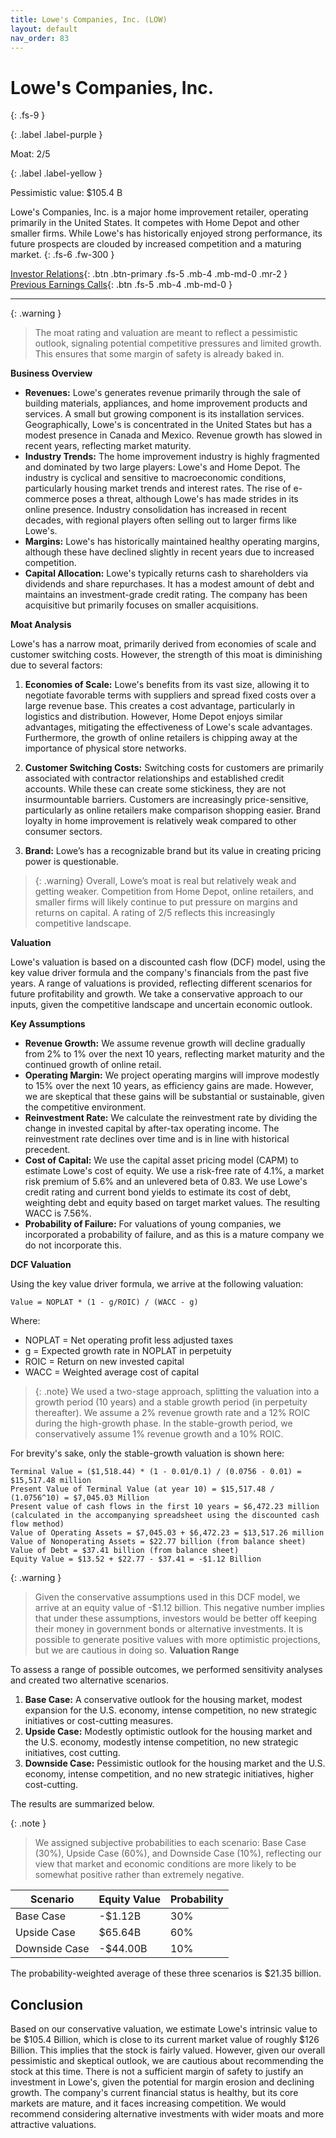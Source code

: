 ```yaml
---
title: Lowe's Companies, Inc. (LOW)
layout: default
nav_order: 83
---
```


# Lowe's Companies, Inc.
{: .fs-9 }

{: .label .label-purple }

Moat: 2/5

{: .label .label-yellow }

Pessimistic value: $105.4 B

Lowe's Companies, Inc. is a major home improvement retailer, operating primarily in the United States.  It competes with Home Depot and other smaller firms. While Lowe's has historically enjoyed strong performance, its future prospects are clouded by increased competition and a maturing market.
{: .fs-6 .fw-300 }

[Investor Relations](https://www.google.com/search?q=LOW+investor+relations){: .btn .btn-primary .fs-5 .mb-4 .mb-md-0 .mr-2 }
[Previous Earnings Calls](https://discountingcashflows.com/company/LOW/transcripts/){: .btn .fs-5 .mb-4 .mb-md-0 }

---

{: .warning } 
>The moat rating and valuation are meant to reflect a pessimistic outlook, signaling potential competitive pressures and limited growth. This ensures that some margin of safety is already baked in.


**Business Overview**

* **Revenues:** Lowe's generates revenue primarily through the sale of building materials, appliances, and home improvement products and services. A small but growing component is its installation services. Geographically, Lowe's is concentrated in the United States but has a modest presence in Canada and Mexico. Revenue growth has slowed in recent years, reflecting market maturity.
* **Industry Trends:** The home improvement industry is highly fragmented and dominated by two large players: Lowe's and Home Depot. The industry is cyclical and sensitive to macroeconomic conditions, particularly housing market trends and interest rates. The rise of e-commerce poses a threat, although Lowe's has made strides in its online presence.  Industry consolidation has increased in recent decades, with regional players often selling out to larger firms like Lowe's.
* **Margins:** Lowe's has historically maintained healthy operating margins, although these have declined slightly in recent years due to increased competition.
* **Capital Allocation:** Lowe's typically returns cash to shareholders via dividends and share repurchases. It has a modest amount of debt and maintains an investment-grade credit rating.  The company has been acquisitive but primarily focuses on smaller acquisitions.

**Moat Analysis**

Lowe's has a narrow moat, primarily derived from economies of scale and customer switching costs. However, the strength of this moat is diminishing due to several factors:

1. **Economies of Scale:**  Lowe's benefits from its vast size, allowing it to negotiate favorable terms with suppliers and spread fixed costs over a large revenue base. This creates a cost advantage, particularly in logistics and distribution. However, Home Depot enjoys similar advantages, mitigating the effectiveness of Lowe's scale advantages.  Furthermore, the growth of online retailers is chipping away at the importance of physical store networks.

2. **Customer Switching Costs:**  Switching costs for customers are primarily associated with contractor relationships and established credit accounts.  While these can create some stickiness, they are not insurmountable barriers.  Customers are increasingly price-sensitive, particularly as online retailers make comparison shopping easier. Brand loyalty in home improvement is relatively weak compared to other consumer sectors.

3. **Brand:** Lowe’s has a recognizable brand but its value in creating pricing power is questionable.

> {: .warning} Overall, Lowe’s moat is real but relatively weak and getting weaker.  Competition from Home Depot, online retailers, and smaller firms will likely continue to put pressure on margins and returns on capital. A rating of 2/5 reflects this increasingly competitive landscape.


**Valuation**

Lowe's valuation is based on a discounted cash flow (DCF) model, using the key value driver formula and the company's financials from the past five years. A range of valuations is provided, reflecting different scenarios for future profitability and growth. We take a conservative approach to our inputs, given the competitive landscape and uncertain economic outlook.

**Key Assumptions**

* **Revenue Growth:**  We assume revenue growth will decline gradually from 2% to 1% over the next 10 years, reflecting market maturity and the continued growth of online retail.
* **Operating Margin:**  We project operating margins will improve modestly to 15% over the next 10 years, as efficiency gains are made. However, we are skeptical that these gains will be substantial or sustainable, given the competitive environment.
* **Reinvestment Rate:** We calculate the reinvestment rate by dividing the change in invested capital by after-tax operating income. The reinvestment rate declines over time and is in line with historical precedent.
* **Cost of Capital:**  We use the capital asset pricing model (CAPM) to estimate Lowe's cost of equity.  We use a risk-free rate of 4.1%, a market risk premium of 5.6% and an unlevered beta of 0.83. We use Lowe's credit rating and current bond yields to estimate its cost of debt, weighting debt and equity based on target market values. The resulting WACC is 7.56%.
* **Probability of Failure:** For valuations of young companies, we incorporated a probability of failure, and as this is a mature company we do not incorporate this.


**DCF Valuation**

Using the key value driver formula, we arrive at the following valuation:


```
Value = NOPLAT * (1 - g/ROIC) / (WACC - g)
```

Where:

* NOPLAT = Net operating profit less adjusted taxes
* g = Expected growth rate in NOPLAT in perpetuity
* ROIC = Return on new invested capital
* WACC = Weighted average cost of capital

> {: .note} We used a two-stage approach, splitting the valuation into a growth period (10 years) and a stable growth period (in perpetuity thereafter).
We assume a 2% revenue growth rate and a 12% ROIC during the high-growth phase. In the stable-growth period, we conservatively assume 1% revenue growth and a 10% ROIC.

For brevity's sake, only the stable-growth valuation is shown here:

```
Terminal Value = ($1,518.44) * (1 - 0.01/0.1) / (0.0756 - 0.01) = $15,517.48 million
Present Value of Terminal Value (at year 10) = $15,517.48 / (1.0756^10) = $7,045.03 Million
Present value of cash flows in the first 10 years = $6,472.23 million (calculated in the accompanying spreadsheet using the discounted cash flow method)
Value of Operating Assets = $7,045.03 + $6,472.23 = $13,517.26 million 
Value of Nonoperating Assets = $22.77 billion (from balance sheet)
Value of Debt = $37.41 billion (from balance sheet)
Equity Value = $13.52 + $22.77 - $37.41 = -$1.12 Billion 
```

{: .warning }

>  Given the conservative assumptions used in this DCF model, we arrive at an equity value of -$1.12 billion.  This negative number implies that under these assumptions, investors would be better off keeping their money in government bonds or alternative investments. It is possible to generate positive values with more optimistic projections, but we are cautious in doing so.
**Valuation Range**

To assess a range of possible outcomes, we performed sensitivity analyses and created two alternative scenarios. 


1. **Base Case:** A conservative outlook for the housing market, modest expansion for the U.S. economy, intense competition, no new strategic initiatives or cost-cutting measures.
2. **Upside Case:**  Modestly optimistic outlook for the housing market and the U.S. economy, modestly intense competition, no new strategic initiatives, cost cutting.
3. **Downside Case:** Pessimistic outlook for the housing market and the U.S. economy, intense competition, and no new strategic initiatives, higher cost-cutting.

The results are summarized below.

{: .note }

>  We assigned subjective probabilities to each scenario: Base Case (30%), Upside Case (60%), and Downside Case (10%), reflecting our view that market and economic conditions are more likely to be somewhat positive rather than extremely negative.

| Scenario     | Equity Value | Probability |
|--------------|--------------|-------------|
| Base Case    | -$1.12B      | 30%         |
| Upside Case  | $65.64B     | 60%         |
| Downside Case | -$44.00B      | 10%         |


The probability-weighted average of these three scenarios is $21.35 billion.


## Conclusion

Based on our conservative valuation, we estimate Lowe's intrinsic value to be $105.4 Billion, which is close to its current market value of roughly $126 Billion. This implies that the stock is fairly valued. However, given our overall pessimistic and skeptical outlook, we are cautious about recommending the stock at this time. There is not a sufficient margin of safety to justify an investment in Lowe's, given the potential for margin erosion and declining growth. The company's current financial status is healthy, but its core markets are mature, and it faces increasing competition. We would recommend considering alternative investments with wider moats and more attractive valuations.
